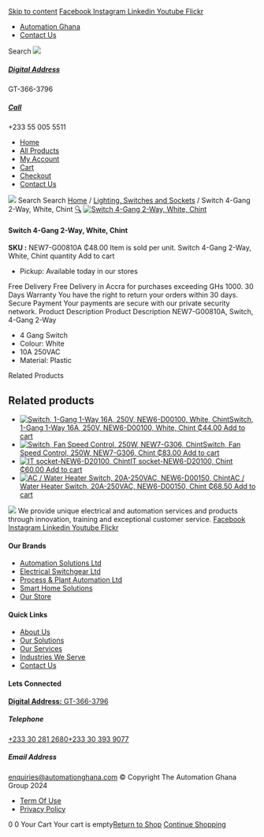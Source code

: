 [Skip to content](https://store.automationghana.com/product/switch-4-gang-2-way-white/#content)
[ Facebook ](https://www.facebook.com/automationgh/) [ Instagram ](https://www.instagram.com/automationgh/) [ Linkedin ](https://www.linkedin.com/company/the-automation-ghana-limited/) [ Youtube ](https://www.youtube.com/channel/UCurrRDUSm5oIW39VXjn1u0w) [ Flickr ](https://www.flickr.com/photos/181794037@N07/)
  * [ Automation Ghana ](https://automationghana.com)
  * [ Contact Us ](https://store.automationghana.com/contact/)


Search
[ ![](https://store.automationghana.com/wp-content/uploads/2024/04/Website-TAGG-Logo-BLUE.png) ](https://store.automationghana.com/)
[ ](https://maps.app.goo.gl/m4xeaagWCNbLk4jM6)
#####  [ Digital Address ](https://maps.app.goo.gl/m4xeaagWCNbLk4jM6)
GT-366-3796 
[ ](tel:+233550055511)
#####  [ Call ](tel:+233550055511)
+233 55 005 5511 
  * [Home](https://store.automationghana.com/)
  * [All Products](https://store.automationghana.com/shop/)
  * [My Account](https://store.automationghana.com/my-account/)
  * [Cart](https://store.automationghana.com/cart/)
  * [Checkout](https://store.automationghana.com/checkout/)
  * [Contact Us](https://store.automationghana.com/contact/)


[![](https://store.automationghana.com/wp-content/uploads/2024/04/AutomationGhana_logo_white.png)](https://store.automationghana.com)
Search
Search
[Home](https://store.automationghana.com) / [Lighting, Switches and Sockets](https://store.automationghana.com/product-category/lighting-switches-and-sockets/) / Switch 4-Gang 2-Way, White, Chint
[🔍](https://store.automationghana.com/product/switch-4-gang-2-way-white/)
[![Switch 4-Gang 2-Way, White, Chint](https://store.automationghana.com/wp-content/uploads/2022/11/NEW7-G00810A-600x686.jpg)](https://store.automationghana.com/wp-content/uploads/2022/11/NEW7-G00810A.jpg)
####  Switch 4-Gang 2-Way, White, Chint 
**SKU :** NEW7-G00810A 
₵48.00
Item is sold per unit.
Switch 4-Gang 2-Way, White, Chint quantity
Add to cart
  * Pickup: Available today in our stores


Free Delivery 
Free Delivery in Accra for purchases exceeding GHs 1000. 
30 Days Warranty 
You have the right to return your orders within 30 days. 
Secure Payment 
Your payments are secure with our private security network. 
Product Description
Product Description
NEW7-G00810A, Switch, 4-Gang 2-Way 
  * 4 Gang Switch
  * Colour: White
  * 10A 250VAC
  * Material: Plastic


Related Products 
## Related products
  * [![Switch, 1-Gang 1-Way 16A, 250V, NEW6-D00100, White, Chint](https://store.automationghana.com/wp-content/uploads/2020/04/1-gang-white-300x300.jpg)Switch, 1-Gang 1-Way 16A, 250V, NEW6-D00100, White, Chint ₵44.00 ](https://store.automationghana.com/product/switch-new6-d00100-chint/)
[Add to cart](https://store.automationghana.com/product/switch-4-gang-2-way-white/?add-to-cart=1541)
  * [![Switch, Fan Speed Control, 250W, NEW7-G306, Chint](https://store.automationghana.com/wp-content/uploads/2020/04/fan-speed-300x300.jpg)Switch, Fan Speed Control, 250W, NEW7-G306, Chint ₵83.00 ](https://store.automationghana.com/product/switch-new7-g306-chint/)
[Add to cart](https://store.automationghana.com/product/switch-4-gang-2-way-white/?add-to-cart=1538)
  * [![IT socket-NEW6-D20100, Chint](https://store.automationghana.com/wp-content/uploads/2020/04/DATA-Socket-1-1-300x300.jpg)IT socket-NEW6-D20100, Chint ₵60.00 ](https://store.automationghana.com/product/it-socket-new6-d20100-chint/)
[Add to cart](https://store.automationghana.com/product/switch-4-gang-2-way-white/?add-to-cart=1515)
  * [![AC / Water Heater Switch, 20A-250VAC, NEW6-D00150, Chint](https://store.automationghana.com/wp-content/uploads/2020/04/ac-water-heater-300x300.jpg)AC / Water Heater Switch, 20A-250VAC, NEW6-D00150, Chint ₵68.50 ](https://store.automationghana.com/product/ac-water-heater-switch-new6-d00150-chint/)
[Add to cart](https://store.automationghana.com/product/switch-4-gang-2-way-white/?add-to-cart=1502)


![](https://store.automationghana.com/wp-content/uploads/2024/04/AutomationGhana_logo_white.png)
We provide unique electrical and automation services and products through innovation, training and exceptional customer service.
[ Facebook ](https://www.facebook.com/automationgh/) [ Instagram ](https://www.instagram.com/automationgh/) [ Linkedin ](https://www.linkedin.com/company/the-automation-ghana-limited/) [ Youtube ](https://www.youtube.com/channel/UCurrRDUSm5oIW39VXjn1u0w) [ Flickr ](https://www.flickr.com/photos/181794037@N07/)
#### Our Brands
  * [ Automation Solutions Ltd ](https://store.automationghana.com/product/switch-4-gang-2-way-white/)
  * [ Electrical Switchgear Ltd ](https://store.automationghana.com/product/switch-4-gang-2-way-white/)
  * [ Process & Plant Automation Ltd ](https://store.automationghana.com/product/switch-4-gang-2-way-white/)
  * [ Smart Home Solutions ](https://store.automationghana.com/product/switch-4-gang-2-way-white/)
  * [ Our Store ](https://store.automationghana.com/product/switch-4-gang-2-way-white/)


#### Quick Links
  * [ About Us ](https://store.automationghana.com/product/switch-4-gang-2-way-white/)
  * [ Our Solutions ](https://store.automationghana.com/product/switch-4-gang-2-way-white/)
  * [ Our Services ](https://store.automationghana.com/product/switch-4-gang-2-way-white/)
  * [ Industries We Serve ](https://store.automationghana.com/product/switch-4-gang-2-way-white/)
  * [ Contact Us ](https://store.automationghana.com/product/switch-4-gang-2-way-white/)


#### Lets Connected
[**Digital Address:** GT-366-3796](https://maps.app.goo.gl/m4xeaagWCNbLk4jM6)
#####  Telephone 
[ +233 30 281 2680](tel:+233302812680)[+233 30 393 9077](https://store.automationghana.com/product/switch-4-gang-2-way-white/+233303939077)
#####  Email Address 
enquiries@automationghana.com 
© Copyright The Automation Ghana Group 2024
  * [ Term Of Use ](https://store.automationghana.com/product/switch-4-gang-2-way-white/)
  * [ Privacy Policy ](https://store.automationghana.com/product/switch-4-gang-2-way-white/)


0
0
Your Cart
Your cart is empty[Return to Shop](https://store.automationghana.com/shop/)
[Continue Shopping](https://store.automationghana.com/product/switch-4-gang-2-way-white/)
